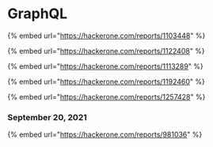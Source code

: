 # GraphQL

{% embed url="https://hackerone.com/reports/1103448" %}

{% embed url="https://hackerone.com/reports/1122408" %}

{% embed url="https://hackerone.com/reports/1113289" %}



{% embed url="https://hackerone.com/reports/1192460" %}





{% embed url="https://hackerone.com/reports/1257428" %}

### September 20, 2021

{% embed url="https://hackerone.com/reports/981036" %}



